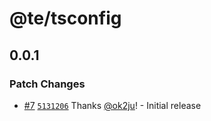 # @te/tsconfig

## 0.0.1

### Patch Changes

- [#7](https://github.com/ok2ju/turborepo-example/pull/7) [`5131206`](https://github.com/ok2ju/turborepo-example/commit/5131206a6fb321bccae7df0a0573d01386c939a3) Thanks [@ok2ju](https://github.com/ok2ju)! - Initial release
